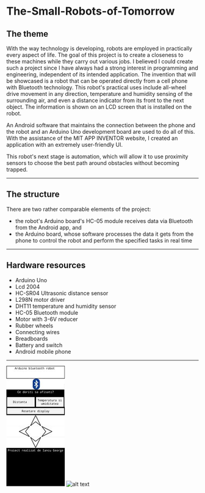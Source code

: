 # The-Small-Robots-of-Tomorrow

## The theme

With the way technology is developing, robots are employed in practically every aspect of life. The goal of this project is to create a closeness to these machines while they carry out various jobs.
I believed I could create such a project since I have always had a strong interest in programming and engineering, independent of its intended application.
The invention that will be showcased is a robot that can be operated directly from a cell phone with Bluetooth technology. This robot's practical uses include all-wheel drive movement in any direction, temperature and humidity sensing of the surrounding air, and even a distance indicator from its front to the next object. The information is shown on an LCD screen that is installed on the robot.

An Android software that maintains the connection between the phone and the robot and an Arduino Uno development board are used to do all of this. With the assistance of the MIT APP INVENTOR website, I created an application with an extremely user-friendly UI.

This robot's next stage is automation, which will allow it to use proximity sensors to choose the best path around obstacles without becoming trapped.

---
## The structure

There are two rather comparable elements of the project:

- the robot's Arduino board's HC-05 module receives data via Bluetooth from the Android app, and
- the Arduino board, whose software processes the data it gets from the phone to control the robot and perform the specified tasks in real time

---
## Hardware resources
- Arduino Uno
- Lcd 2004
- HC-SR04 Ultrasonic distance sensor
- L298N motor driver
- DHT11 temperature and humidity sensor
- HC-05 Bluetooth module
- Motor with 3-6V reducer
- Rubber wheels
- Connecting wires
- Breadboards
- Battery and switch
- Android mobile phone
---
![alt text](menu.jpg)
![alt text](robot.JPG)

